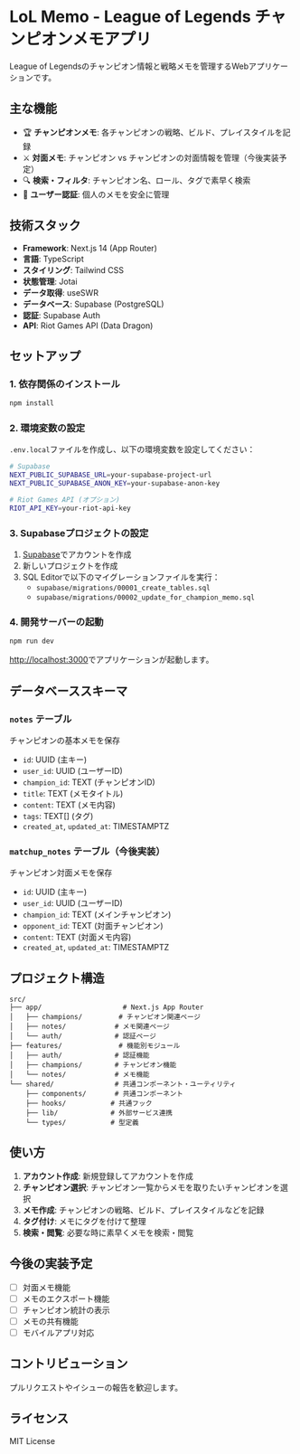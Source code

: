 # LoL Memo - League of Legends チャンピオンメモアプリ

League of Legendsのチャンピオン情報と戦略メモを管理するWebアプリケーションです。

## 主な機能

- 🏆 **チャンピオンメモ**: 各チャンピオンの戦略、ビルド、プレイスタイルを記録
- ⚔️ **対面メモ**: チャンピオン vs チャンピオンの対面情報を管理（今後実装予定）
- 🔍 **検索・フィルタ**: チャンピオン名、ロール、タグで素早く検索
- 🔐 **ユーザー認証**: 個人のメモを安全に管理

## 技術スタック

- **Framework**: Next.js 14 (App Router)
- **言語**: TypeScript
- **スタイリング**: Tailwind CSS
- **状態管理**: Jotai
- **データ取得**: useSWR
- **データベース**: Supabase (PostgreSQL)
- **認証**: Supabase Auth
- **API**: Riot Games API (Data Dragon)

## セットアップ

### 1. 依存関係のインストール

```bash
npm install
```

### 2. 環境変数の設定

`.env.local`ファイルを作成し、以下の環境変数を設定してください：

```bash
# Supabase
NEXT_PUBLIC_SUPABASE_URL=your-supabase-project-url
NEXT_PUBLIC_SUPABASE_ANON_KEY=your-supabase-anon-key

# Riot Games API (オプション)
RIOT_API_KEY=your-riot-api-key
```

### 3. Supabaseプロジェクトの設定

1. [Supabase](https://supabase.com)でアカウントを作成
2. 新しいプロジェクトを作成
3. SQL Editorで以下のマイグレーションファイルを実行：
   - `supabase/migrations/00001_create_tables.sql`
   - `supabase/migrations/00002_update_for_champion_memo.sql`

### 4. 開発サーバーの起動

```bash
npm run dev
```

[http://localhost:3000](http://localhost:3000)でアプリケーションが起動します。

## データベーススキーマ

### `notes` テーブル
チャンピオンの基本メモを保存

- `id`: UUID (主キー)
- `user_id`: UUID (ユーザーID)
- `champion_id`: TEXT (チャンピオンID)
- `title`: TEXT (メモタイトル)
- `content`: TEXT (メモ内容)
- `tags`: TEXT[] (タグ)
- `created_at`, `updated_at`: TIMESTAMPTZ

### `matchup_notes` テーブル（今後実装）
チャンピオン対面メモを保存

- `id`: UUID (主キー)
- `user_id`: UUID (ユーザーID)
- `champion_id`: TEXT (メインチャンピオン)
- `opponent_id`: TEXT (対面チャンピオン)
- `content`: TEXT (対面メモ内容)
- `created_at`, `updated_at`: TIMESTAMPTZ

## プロジェクト構造

```
src/
├── app/                    # Next.js App Router
│   ├── champions/         # チャンピオン関連ページ
│   ├── notes/            # メモ関連ページ
│   └── auth/             # 認証ページ
├── features/              # 機能別モジュール
│   ├── auth/             # 認証機能
│   ├── champions/        # チャンピオン機能
│   └── notes/            # メモ機能
└── shared/               # 共通コンポーネント・ユーティリティ
    ├── components/       # 共通コンポーネント
    ├── hooks/           # 共通フック
    ├── lib/             # 外部サービス連携
    └── types/           # 型定義
```

## 使い方

1. **アカウント作成**: 新規登録してアカウントを作成
2. **チャンピオン選択**: チャンピオン一覧からメモを取りたいチャンピオンを選択
3. **メモ作成**: チャンピオンの戦略、ビルド、プレイスタイルなどを記録
4. **タグ付け**: メモにタグを付けて整理
5. **検索・閲覧**: 必要な時に素早くメモを検索・閲覧

## 今後の実装予定

- [ ] 対面メモ機能
- [ ] メモのエクスポート機能
- [ ] チャンピオン統計の表示
- [ ] メモの共有機能
- [ ] モバイルアプリ対応

## コントリビューション

プルリクエストやイシューの報告を歓迎します。

## ライセンス

MIT License